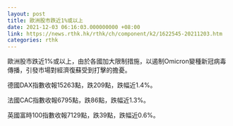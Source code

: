```yaml
---
layout: post
title: 歐洲股市跌近1%或以上
date: 2021-12-03 06:16:03.000000000 +08:00
link: https://news.rthk.hk/rthk/ch/component/k2/1622545-20211203.htm
categories: rthk
---
```


歐洲股市跌近1%或以上，由於各國加大限制措施，以遏制Omicron變種新冠病毒傳播，引發市場對經濟復蘇受到打擊的擔憂。

德國DAX指數收報15263點，跌209點，跌幅近1.4%。

法國CAC指數收報6795點，跌86點，跌幅近1.3%。

英國富時100指數收報7129點，跌39點，跌幅近0.6%。
